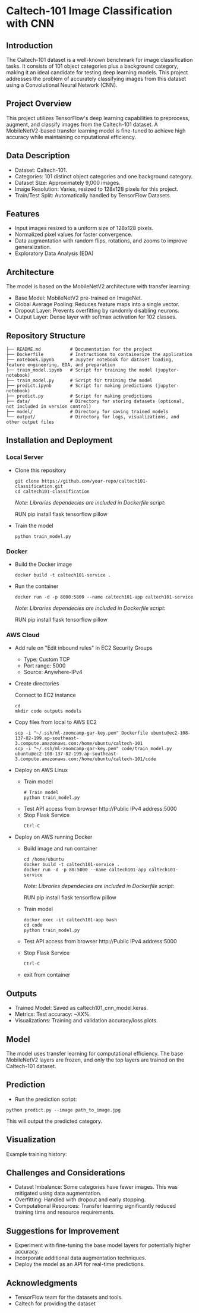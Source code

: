 # Caltech-101 Image Classification with CNN

## Introduction
The Caltech-101 dataset is a well-known benchmark for image classification tasks. It consists of 101 object categories plus a background category, making it an ideal candidate for testing deep learning models. This project addresses the problem of accurately classifying images from this dataset using a Convolutional Neural Network (CNN).


## Project Overview
This project utilizes TensorFlow's deep learning capabilities to preprocess, augment, and classify images from the Caltech-101 dataset. A MobileNetV2-based transfer learning model is fine-tuned to achieve high accuracy while maintaining computational efficiency.


## Data Description
- Dataset: Caltech-101.
- Categories: 101 distinct object categories and one background category.
- Dataset Size: Approximately 9,000 images.
- Image Resolution: Varies, resized to 128x128 pixels for this project.
- Train/Test Split: Automatically handled by TensorFlow Datasets.


## Features
- Input images resized to a uniform size of 128x128 pixels.
- Normalized pixel values for faster convergence.
- Data augmentation with random flips, rotations, and zooms to improve generalization.
- Exploratory Data Analysis (EDA)


## Architecture
The model is based on the MobileNetV2 architecture with transfer learning:
- Base Model: MobileNetV2 pre-trained on ImageNet.
- Global Average Pooling: Reduces feature maps into a single vector.
- Dropout Layer: Prevents overfitting by randomly disabling neurons.
- Output Layer: Dense layer with softmax activation for 102 classes.


## Repository Structure
```
├── README.md           # Documentation for the project
├── Dockerfile          # Instructions to containerize the application
├── notebook.ipynb      # Jupyter notebook for dataset loading, feature engineering, EDA, and preparation
├── train_model.ipynb   # Script for training the model (jupyter-notebook)
├── train_model.py      # Script for training the model
├── predict.ipynb       # Script for making predictions (jupyter-notebook)
├── predict.py          # Script for making predictions
├── data/               # Directory for storing datasets (optional, not included in version control)
├── model/              # Directory for saving trained models
└── output/             # Directory for logs, visualizations, and other output files
```

## Installation and Deployment

### Local Server
- Clone this repository
  ```
  git clone https://github.com/your-repo/caltech101-classification.git  
  cd caltech101-classification  
  ```
  
  _Note: Libraries dependecies are included in Dockerfile script_:

  RUN pip install flask tensorflow pillow

- Train the model
  ```
  python train_model.py  
  ```

### Docker
- Build the Docker image
  ```
  docker build -t caltech101-service .
  ```
- Run the container
  ```
  docker run -d -p 8000:5800 --name caltech101-app caltech101-service 
  ```
  
  _Note: Libraries dependecies are included in Dockerfile script_:

  RUN pip install flask tensorflow pillow

### AWS Cloud

- Add rule on "Edit inbound rules" in EC2 Security Groups
  - Type: Custom TCP
  - Port range: 5000
  - Source: Anywhere-IPv4

- Create directories

  Connect to EC2 instance
  ```
  cd
  mkdir code outputs models
  ```
  
- Copy files from local to AWS EC2
  ```
  scp -i "~/.ssh/ml-zoomcamp-gar-key.pem" Dockerfile ubuntu@ec2-108-137-82-199.ap-southeast-3.compute.amazonaws.com:/home/ubuntu/caltech-101
  scp -i "~/.ssh/ml-zoomcamp-gar-key.pem" code/train_model.py ubuntu@ec2-108-137-82-199.ap-southeast-3.compute.amazonaws.com:/home/ubuntu/caltech-101/code  
  ```
  
- Deploy on AWS Linux
  - Train model 
    ```
    # Train model
    python train_model.py
    ```
  - Test API access from browser
    http://Public IPv4 address:5000
  - Stop Flask Service
    ```
    Ctrl-C
    ```
  
- Deploy on AWS running Docker
  - Build image and run container
    ```
    cd /home/ubuntu
    docker build -t caltech101-service .
    docker run -d -p 80:5000 --name caltech101-app caltech101-service
    ```
    
    _Note: Libraries dependecies are included in Dockerfile script_:
 
    RUN pip install flask tensorflow pillow
  
  - Train model
    ```
    docker exec -it caltech101-app bash
    cd code
    python train_model.py
    ```
  - Test API access from browser
    http://Public IPv4 address:5000
 
  - Stop Flask Service
    ```
    Ctrl-C
    ```
  - exit from container

## Outputs
- Trained Model: Saved as caltech101_cnn_model.keras.
- Metrics: Test accuracy: ~XX%.
- Visualizations: Training and validation accuracy/loss plots.

## Model

The model uses transfer learning for computational efficiency. The base MobileNetV2 layers are frozen, and only the top layers are trained on the Caltech-101 dataset.

## Prediction
- Run the prediction script:
```
python predict.py --image path_to_image.jpg
```

This will output the predicted category.

## Visualization

Example training history:

## Challenges and Considerations
- Dataset Imbalance: Some categories have fewer images. This was mitigated using data augmentation.
- Overfitting: Handled with dropout and early stopping.
- Computational Resources: Transfer learning significantly reduced training time and resource requirements.

## Suggestions for Improvement
- Experiment with fine-tuning the base model layers for potentially higher accuracy.
- Incorporate additional data augmentation techniques.
- Deploy the model as an API for real-time predictions.

## Acknowledgments
- TensorFlow team for the datasets and tools.
- Caltech for providing the dataset
